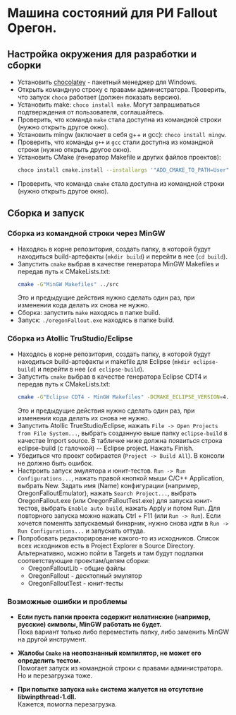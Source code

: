 # Машина состояний для РИ Fallout Орегон.

## Настройка окружения для разработки и сборки

- Установить [chocolatey](https://chocolatey.org/) - пакетный менеджер для Windows.
- Открыть командную строку с правами администратора. Проверить, что запуск `choco` работает (должен показать версию).
- Установить make: `choco install make`. Могут запрашиваться подтверждения от пользователя, соглашайтесь.
- Проверить, что команда `make` стала доступна из командной строки (нужно открыть другое окно).
- Установить mingw (включает в себя g++ и gcc): `choco install mingw`.
- Проверить, что команды `g++` и `gcc` стали доступна из командной строки (нужно открыть другое окно).
- Установить CMake (генератор Makefile и других файлов проектов):
  ```bash
  choco install cmake.install --installargs '"ADD_CMAKE_TO_PATH=User"'
  ```
- Проверить, что команда `cmake` стала доступна из командной строки (нужно открыть другое окно).

## Сборка и запуск

### Сборка из командной строки через MinGW
- Находясь в корне репозитория, создать папку, в которой будут находиться build-артефакты (`mkdir build`) и перейти в нее (`cd build`).
- Запустить `cmake` выбрав в качестве генератора MinGW Makefiles и передав путь к CMakeLists.txt:
  ```bash
  cmake -G"MinGW Makefiles" ../src
  ```
  Это и предыдущие действия нужно сделать один раз, при изменении кода делать их снова не нужно.
- Сборка: запустить `make` находясь в папке build.
- Запуск: `./oregonFallout.exe` находясь в папке build.

### Сборка из Atollic TruStudio/Eclipse
- Находясь в корне репозитория, создать папку, в которой будут находиться build-артефакты и makefile для Eclipse (`mkdir eclipse-build`) и перейти в нее (`cd eclipse-build`).
- Запустить `cmake` выбрав в качестве генератора Eclipse CDT4 и передав путь к CMakeLists.txt:
  ```bash
  cmake -G"Eclipse CDT4 - MinGW Makefiles" -DCMAKE_ECLIPSE_VERSION=4.6 ../src
  ```
  Это и предыдущие действия нужно сделать один раз, при изменении кода делать их снова не нужно.
- Запустить Atollic TrueStudio/Eclipse, нажать `File -> Open Projects from File System...`, выбрать созданную выше папку
  `eclipse-build` в качестве Import source. В табличке ниже должна появиться строка eclipse-build (с галочкой) -- Eclipse project.
  Нажать Finish.
- Убедиться что проект собирается (`Project -> Build All`). В консоли не должно быть ошибок.
- Настроить запуск эмулятора и юнит-тестов. `Run -> Run Configurations...`, нажать правой кнопкой мыши C/C++ Application,
  выбрать New. Задать имя (Name) конфигурации (например, OregonFalloutEmulator), нажать `Search Project...`, выбрать
  OregonFallout.exe (или OregonFalloutTest.exe) для запуска юнит-тестов, выбрать `Enable auto build`, нажать Apply и потом
  Run. Для повторного запуска можно нажать Ctrl + F11 (или `Run -> Run`). Если хочется поменять запускаемый бинарник,
  нужно снова идти в `Run -> Run Configurations...` и запускать оттуда.
- Попробовать редакторирование какого-то из исходников. Список всех исходников есть в Project Explorer в Source Directory.
  Альтернативно, можно пойти в Targets и там будут подпапки соответствующие проектам/целям сборки:
  - OregonFalloutLib - общие файлы
  - OregonFallout - десктопный эмулятор
  - OregonFalloutTest - юнит-тесты

### Возможные ошибки и проблемы
- **Если пусть папки проекта содержит нелатинские (например, русские) символы, MinGW работать не будет.**<br>
  Пока вариант только либо переместить папку, либо заменить MinGW на другой инструмент.

- **Жалобы `Сmake` на неопознанный компилятор, не может его определить тестом.**<br>
  Помогает запуск из командной строки с правами администратора. Но и перезагрузка тоже.

- **При попытке запуска `make` система жалуется на отсутствие libwinpthread-1.dll.**<br>
  Кажется, помогла перезагрузка.
